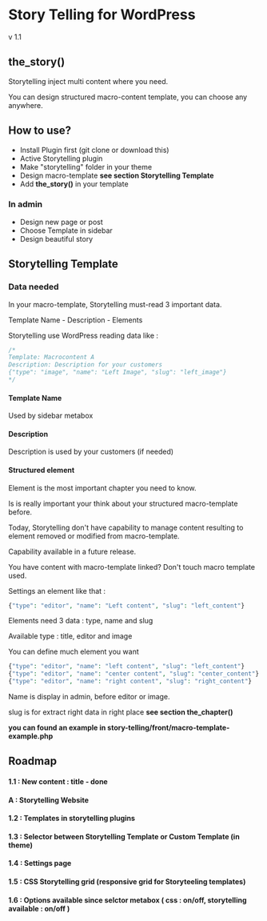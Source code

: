 Story Telling for WordPress
==========
v 1.1

## the_story()
Storytelling inject multi content where you need.

You can design structured macro-content template, you can choose any anywhere.

## How to use?
- Install Plugin first (git clone or download this)
- Active Storytelling plugin
- Make "storytelling" folder in your theme
- Design macro-template **see section Storytelling Template**
- Add **the_story()** in your template

### In admin
- Design new page or post
- Choose Template in sidebar
- Design beautiful story

## Storytelling Template

### Data needed

In your macro-template, Storytelling must-read 3 important data.

Template Name - Description - Elements

Storytelling use WordPress reading data like :

```php
/*
Template: Macrocontent A
Description: Description for your customers
{"type": "image", "name": "Left Image", "slug": "left_image"}
*/
```

#### Template Name

Used by sidebar metabox

#### Description

Description is used by your customers (if needed)

#### Structured element

Element is the most important chapter you need to know.

Is is really important your think about your structured macro-template before.

Today, Storytelling don't have capability to manage content resulting to element removed or modified from macro-template.

Capability available in a future release.

You have content with macro-template linked? Don't touch macro template used.

Settings an element like that :

```php
{"type": "editor", "name": "Left content", "slug": "left_content"}
```

Elements need 3 data : type, name and slug

Available type : title, editor and image

You can define much element you want

```php
{"type": "editor", "name": "left content", "slug": "left_content"}
{"type": "editor", "name": "center content", "slug": "center_content"}
{"type": "editor", "name": "right content", "slug": "right_content"}
```

Name is display in admin, before editor or image.

slug is for extract right data in right place **see section the_chapter()**

**you can found an example in story-telling/front/macro-template-example.php**

## Roadmap
#### 1.1 : New content : title - done
#### A : Storytelling Website
#### 1.2 : Templates in storytelling plugins
#### 1.3 : Selector between Storytelling Template or Custom Template (in theme)
#### 1.4 : Settings page
#### 1.5 : CSS Storytelling grid (responsive grid for Storyteeling templates)
#### 1.6 : Options available since selctor metabox ( css : on/off, storytelling available : on/off )